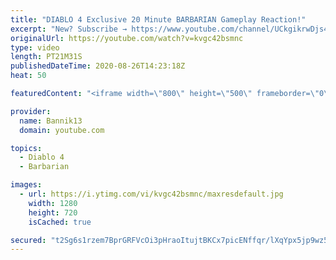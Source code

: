 ```yaml
---
title: "DIABLO 4 Exclusive 20 Minute BARBARIAN Gameplay Reaction!"
excerpt: "New? Subscribe → https://www.youtube.com/channel/UCkgikrwDjs4J4U8zdNBV4aA?sub_confirmation=1 https://www.twitch.tv/bannik13 DIABLO 4 Exclusive ..."
originalUrl: https://youtube.com/watch?v=kvgc42bsmnc
type: video
length: PT21M31S
publishedDateTime: 2020-08-26T14:23:18Z
heat: 50

featuredContent: "<iframe width=\"800\" height=\"500\" frameborder=\"0\" src=\"https://www.youtube.com/embed/kvgc42bsmnc\" allow=\"accelerometer; autoplay; encrypted-media; gyroscope; picture-in-picture\" allowfullscreen></iframe>"

provider:
  name: Bannik13
  domain: youtube.com

topics:
  - Diablo 4
  - Barbarian

images:
  - url: https://i.ytimg.com/vi/kvgc42bsmnc/maxresdefault.jpg
    width: 1280
    height: 720
    isCached: true

secured: "t2Sg6s1rzem7BprGRFVcOi3pHraoItujtBKCx7picENffqr/lXqYpx5jp9wz5v//j6uZupZ/HFxIuzHJvH5e7Ovf7g/Xn/OQ5MtyoxfgEIxDXZNAoupfRLVmyI1OS/PPjL9y0ExI3RGW0qu8aY3cMjm6hMNZO3DSeGEgcOoprJR31eV69q5lK2tClREls+zeBKC35rrWvtdaTGG07ZicJIABJqxVwLMvfBoiqXXIaG1Tbx4FgLAu/OpGlI07t/+Uyl7EKjxCT3/PJE61MhOkYaMpTjppZPdTi0DBDCdR9Gg6l0uozQCzsyzjCIjY0H5KGBIKm2P+kdU9KLkhiY/EDuUhDFiJA6oVBRnGEhI5FIPGtsX9pcvSi2cbAaHJ09KuHbdCoEshai6KMjmBW0SbvJEuXoKzz66GvY7yWUTsXwA=;trvZJ3RhCHmM3x7hN9we6g=="
---
```


